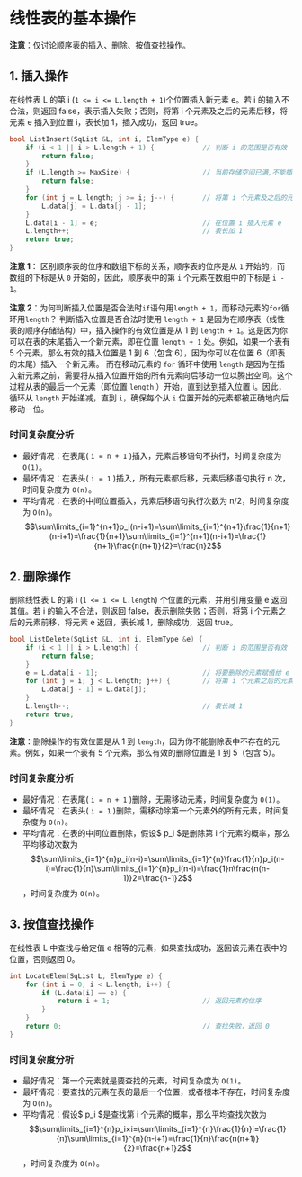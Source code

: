 # 线性表的基本操作

**注意**：仅讨论顺序表的插入、删除、按值查找操作。

## 1. 插入操作

在线性表 L 的第 i (`1 <= i <= L.length + 1`)个位置插入新元素 e。若 i 的输入不合法，则返回 false，表示插入失败；否则，将第 i 个元素及之后的元素后移，将元素 e 插入到位置 i，表长加 1，插入成功，返回 true。

```c++
bool ListInsert(SqList &L, int i, ElemType e) {
    if (i < 1 || i > L.length + 1) {            // 判断 i 的范围是否有效
        return false;
    }
    if (L.length >= MaxSize) {                  // 当前存储空间已满,不能插入
        return false;
    }
    for (int j = L.length; j >= i; j--) {       // 将第 i 个元素及之后的元素后移
        L.data[j] = L.data[j - 1];
    }
    L.data[i - 1] = e;                          // 在位置 i 插入元素 e
    L.length++;                                 // 表长加 1
    return true;
}
```

**注意 1**： 区别顺序表的位序和数组下标的关系，顺序表的位序是从 `1` 开始的，而数组的下标是从 `0` 开始的，因此，顺序表中的第 `i` 个元素在数组中的下标是 `i - 1`。

**注意 2**：为何判断插入位置是否合法时`if`语句用`length + 1`，而移动元素的`for`循环用`length`？
判断插入位置是否合法时使用 `length + 1` 是因为在顺序表（线性表的顺序存储结构）中，插入操作的有效位置是从 1 到 `length + 1`。这是因为你可以在表的末尾插入一个新元素，即在位置 `length + 1` 处。例如，如果一个表有 5 个元素，那么有效的插入位置是 1 到 6（包含 6），因为你可以在位置 6（即表的末尾）插入一个新元素。
而在移动元素的 `for` 循环中使用 `length` 是因为在插入新元素之前，需要将从插入位置开始的所有元素向后移动一位以腾出空间。这个过程从表的最后一个元素（即位置 `length` ）开始，直到达到插入位置 i。因此，循环从 `length` 开始递减，直到 `i`，确保每个从 `i` 位置开始的元素都被正确地向后移动一位。

### 时间复杂度分析

- 最好情况：在表尾( `i = n + 1` )插入，元素后移语句不执行，时间复杂度为 `O(1)`。
- 最坏情况：在表头( `i = 1` )插入，所有元素都后移，元素后移语句执行 n 次，时间复杂度为 `O(n)`。
- 平均情况：在表的中间位置插入，元素后移语句执行次数为 n/2，时间复杂度为 `O(n)`。
  <!-- prettier-ignore-start -->
  $$\sum\limits_{i=1}^{n+1}p_i(n-i+1)=\sum\limits_{i=1}^{n+1}\frac{1}{n+1}(n-i+1)=\frac{1}{n+1}\sum\limits_{i=1}^{n+1}(n-i+1)=\frac{1}{n+1}\frac{n(n+1)}{2}=\frac{n}2$$
  <!-- prettier-ignore-end -->

## 2. 删除操作

删除线性表 L 的第 i (`1 <= i <= L.length`) 个位置的元素，并用引用变量 e 返回其值。若 i 的输入不合法，则返回 false，表示删除失败；否则，将第 i 个元素之后的元素前移，将元素 e 返回，表长减 1，删除成功，返回 true。

```c++
bool ListDelete(SqList &L, int i, ElemType &e) {
    if (i < 1 || i > L.length) {                // 判断 i 的范围是否有效
        return false;
    }
    e = L.data[i - 1];                          // 将要删除的元素赋值给 e
    for (int j = i; j < L.length; j++) {        // 将第 i 个元素之后的元素前移
        L.data[j - 1] = L.data[j];
    }
    L.length--;                                 // 表长减 1
    return true;
}
```

**注意**：删除操作的有效位置是从 1 到 `length`，因为你不能删除表中不存在的元素。例如，如果一个表有 5 个元素，那么有效的删除位置是 1 到 5（包含 5）。

### 时间复杂度分析

- 最好情况：在表尾( `i = n + 1` )删除，无需移动元素，时间复杂度为 `O(1)`。
- 最坏情况：在表头( `i = 1` )删除，需移动除第一个元素外的所有元素，时间复杂度为 `O(n)`。
- 平均情况：在表的中间位置删除，假设$ p_i $是删除第 i 个元素的概率，那么平均移动次数为
  <!-- prettier-ignore-start -->
  $$\sum\limits_{i=1}^{n}p_i(n-i)=\sum\limits_{i=1}^{n}\frac{1}{n}p_i(n-i)=\frac{1}{n}\sum\limits_{i=1}^{n}p_i(n-i)=\frac{1}n\frac{n(n-1)}2=\frac{n-1}2$$
  <!-- prettier-ignore-end -->
  ，时间复杂度为 `O(n)`。

## 3. 按值查找操作

在线性表 L 中查找与给定值 e 相等的元素，如果查找成功，返回该元素在表中的位置，否则返回 0。

```c++
int LocateElem(SqList L, ElemType e) {
    for (int i = 0; i < L.length; i++) {
        if (L.data[i] == e) {
            return i + 1;                       // 返回元素的位序
        }
    }
    return 0;                                   // 查找失败，返回 0
}
```

### 时间复杂度分析

- 最好情况：第一个元素就是要查找的元素，时间复杂度为 `O(1)`。
- 最坏情况：要查找的元素在表的最后一个位置，或者根本不存在，时间复杂度为 `O(n)`。
- 平均情况：假设$ p_i $是查找第 i 个元素的概率，那么平均查找次数为
  <!-- prettier-ignore-start -->
  $$\sum\limits_{i=1}^{n}p_i×i=\sum\limits_{i=1}^{n}\frac{1}{n}i=\frac{1}{n}\sum\limits_{i=1}^{n}(n-i+1)=\frac{1}{n}\frac{n(n+1)}{2}=\frac{n+1}2$$
  <!-- prettier-ignore-end -->
  ，时间复杂度为 `O(n)`。
